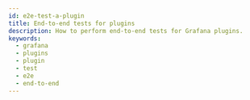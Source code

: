 ```yaml
---
id: e2e-test-a-plugin
title: End-to-end tests for plugins
description: How to perform end-to-end tests for Grafana plugins.
keywords:
  - grafana
  - plugins
  - plugin
  - test
  - e2e
  - end-to-end
---
```


<DocLinkList />
